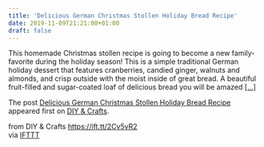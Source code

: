 ```yaml
---
title: 'Delicious German Christmas Stollen Holiday Bread Recipe'
date: 2019-11-09T21:21:00+01:00
draft: false
---
```


This homemade Christmas stollen recipe is going to become a new family-favorite during the holiday season! This is a simple traditional German holiday dessert that features cranberries, candied ginger, walnuts and almonds, and crisp outside with the moist inside of great bread. A beautiful fruit-filled and sugar-coated loaf of delicious bread you will be amazed [\[...\]](https://www.diyncrafts.com/66754/food/recipes/delicious-german-christmas-stollen-holiday-bread-recipe)

The post [Delicious German Christmas Stollen Holiday Bread Recipe](https://www.diyncrafts.com/66754/food/recipes/delicious-german-christmas-stollen-holiday-bread-recipe) appeared first on [DIY & Crafts](https://www.diyncrafts.com).

  
  
from DIY & Crafts https://ift.tt/2Cv5vR2  
via [IFTTT](https://ifttt.com/?ref=da&site=blogger)